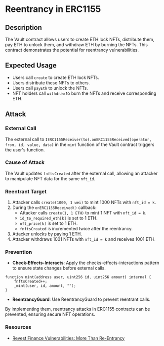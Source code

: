 # Reentrancy in ERC1155

## Description

The Vault contract allows users to create ETH lock NFTs, distribute them, pay ETH to unlock them, and withdraw ETH by burning the NFTs. This contract demonstrates the potential for reentrancy vulnerabilities.

## Expected Usage

- Users call `create` to create ETH lock NFTs.
- Users distribute these NFTs to others.
- Users call `payEth` to unlock the NFTs.
- NFT holders call `withdraw` to burn the NFTs and receive corresponding ETH.

## Attack

### External Call

The external call to `IERC1155Receiver(to).onERC1155Received(operator, from, id, value, data)` in the `mint` function of the Vault contract triggers the user's function.

### Cause of Attack

The Vault updates `fnftsCreated` after the external call, allowing an attacker to manipulate NFT data for the same `nft_id`.

### Reentrant Target

1. Attacker calls `create(1000, 1 wei)` to mint 1000 NFTs with `nft_id = k`.
2. During the `onERC1155Received()` callback:
    - Attacker calls `create(1, 1 ETH)` to mint 1 NFT with `nft_id = k`.
    - `id_to_required_eth[k]` is set to 1 ETH.
    - `nft_price[k]` is set to 1 ETH.
    - `fnftsCreated` is incremented twice after the reentrancy.
3. Attacker unlocks by paying 1 ETH.
4. Attacker withdraws 1001 NFTs with `nft_id = k` and receives 1001 ETH.

### Prevention

- **Check-Effects-Interacts**: Apply the checks-effects-interactions pattern to ensure state changes before external calls.

```solidity
function mint(address user, uint256 id, uint256 amount) internal {
    fnftsCreated++;
    _mint(user, id, amount, "");   
}
```

- **ReentrancyGuard**: Use ReentrancyGuard to prevent reentrant calls.

By implementing them, reentrancy attacks in ERC1155 contracts can be prevented, ensuring secure NFT operations.

### Resources

- [Revest Finance Vulnerabilities: More Than Re-Entrancy](https://blocksecteam.medium.com/revest-finance-vulnerabilities-more-than-re-entrancy-1609957b742f)
